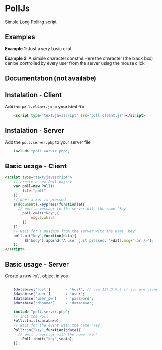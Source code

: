 PollJs
======

Simple Long Polling script

Examples
--------------------------------------
**Example 1**: Just a very basic chat

**Example 2**: A simple character constrol.Here the character (the black box) can be controlled by every user from the server using the mouse click


Documentation (not availabe)
--------------------------------------

Instalation - Client
--------------------------------------
Add the `poll.client.js` to your html file
```html
    <script type="text/javascript" src="poll.client.js"></script>
```

Instalation - Server
--------------------------------------
Add the `poll.server.php` to your server file
```php
    include "poll.server.php";
```


Basic usage - Client
--------------------------------------
```html
<script type="text/javascript">
    // create a new Poll object
  	var poll=new Poll({
  		file:"poll"
  	});
  	// when a key is pressed 
  	$(document).keypress(function(e){
  	  // emit a message to the server with the name 'key'
  		poll.emit("key",{
  			msg:e.which
  		})
  	});
  	// wait for a message from the server with the name 'key'
  	poll.on("key",function(data){
  		 $("body").append("A user just pressed: "+data.msg+"<br />");
  	})
</script>
```

Basic usage - Server
--------------------------------------
Create a new `Poll` object in you
```php
    
    $database['host']		= 'host'; // use 127.0.0.1 if you are using your localhost
    $database['user']		= 'user';
    $database['user_pw']	= 'password';
    $database['dbname']		= 'database';
    
    include "poll.server.php";
    // init the Poll
    Poll::init($database);
    // wait for the event with the name 'key'
    Poll::on("key",function($data){
      // emit a message with the name 'key' 
    	Poll::emit("key",$data);
    });

```



